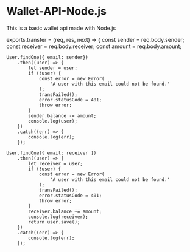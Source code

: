 # Wallet-API-Node.js
This is a basic wallet api made with Node.js

exports.transfer = (req, res, next) => {
	const sender = req.body.sender;
	const receiver = req.body.receiver;
	const amount = req.body.amount;

	User.findOne({ email: sender})
		.then((user) => {
			let sender = user;
			if (!user) {
				const error = new Error(
					'A user with this email could not be found.'
				);
				transFailed();
				error.statusCode = 401;
				throw error;
			} 
			sender.balance -= amount;
			console.log(user);
		})
		.catch((err) => {
			console.log(err);
		});

	User.findOne({ email: receiver })
		.then((user) => {
			let receiver = user;
			if (!user) {
				const error = new Error(
					'A user with this email could not be found.'
				);
				transFailed();
				error.statusCode = 401;
				throw error;
			}
			receiver.balance += amount;
			console.log(receiver);
			return user.save();
		})
		.catch((err) => {
			console.log(err);
		});
  